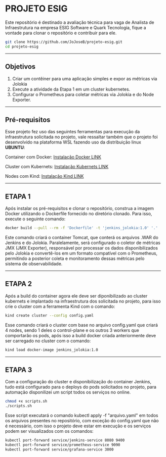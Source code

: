 # PROJETO ESIG

Este repositório é destinado a avaliação técnica para vaga de Analista de Infraestrutura na empresa ESIG Software e Quark Tecnologia, fique a vontade para clonar o repositório e contribuir para ele.

```bash
git clone https://github.com/JoJoseB/projeto-esig.git
cd projeto-esig
```
---
## Objetivos
1. Criar um contêiner para uma aplicação simples e expor as métricas via 
Jolokia
2. Execute a atividade da Etapa 1 em um cluster kubernetes.
3. Configurar o Prometheus para coletar métricas via Jolokia e do Node 
Exporter.

---
## Pré-requisitos
Esse projeto fez uso das seguintes ferramentas para execução da infraestrutura solicitada no projeto, vale ressaltar também que o projeto foi desenvolvido na plataforma WSL fazendo uso da distribuição linux **UBUNTU**:

Container com Docker: [Instalação Docker LINK](https://docs.docker.com/engine/install/)

Cluster com Kubernets: [Instalação Kubernets LINK](https://kubernetes.io/releases/download/)

Nodes com Kind: [Instalação Kind LINK](https://kind.sigs.k8s.io/docs/user/quick-start/)

---
## ETAPA 1
Após instalar os pré-requisitos e clonar o repositório, construa a imagem Docker utilizando o Dockerfile fornecido no diretório clonado. Para isso, execute o seguinte comando:

```bash
docker build --pull --rm -f 'Dockerfile' -t 'jenkins_jolokia:1.0' '.'
```

Este comando criará o container Tomcat, que conterá os arquivos .WAR do Jenkins e do Jolokia. Paralelamente, será configurado o coletor de métricas JMX (JMX Exporter), responsável por processar os dados disponibilizados pelo Jolokia e convertê-los em um formato compatível com o Prometheus, permitindo a posterior coleta e monitoramento dessas métricas pelo sistema de observabilidade.

---

## ETAPA 2
Após a build do container agora ele deve ser diponibilizado ao cluster kubernets e implantado na infraestrutura dos solicitada no projeto, para isso crie o cluster com a ferramenta Kind com o comando:

```bash
kind create cluster --config config.yaml
```

Esse comando criará o cluster com base no arquivo config.yaml que criará 4 nodes, sendo 1 deles o control-plane e os outros 3 workers que comportarão os pods, após isso a build docker criada anteriormente deve ser carregado no cluster com o comando:

```bash
kind load docker-image jenkins_jolokia:1.0 
```
---

## ETAPA 3
Com a configuração do cluster e disponibilização do container Jenkins, tudo está configurado para o deploys do pods solicitados no projeto, para automação disponilizei um script todos os serviços no online.

```bash
chmod +x scripts.sh
./scripts.sh
```

Esse script executará o comando kubectl apply -f "arquivo.yaml" em todos os arquivos presentes no repositório, com exceção do config.yaml que não é necessário, com isso o projeto deve estar em execução e os serviços podem ser visualizados com os comandos:

```bash
kubectl port-forward service/jenkins-service 8080 9400
kubectl port-forward service/prometheus-service 9090
kubectl port-forward service/grafana-service 3000
```